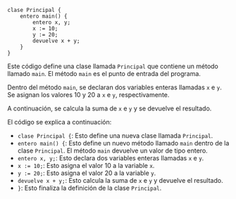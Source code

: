 ```cool
clase Principal {
    entero main() {
        entero x, y;
        x := 10;
        y := 20;
        devuelve x + y;
    }
}
```

Este código define una clase llamada `Principal` que contiene un método llamado `main`. El método `main` es el punto de entrada del programa.

Dentro del método `main`, se declaran dos variables enteras llamadas `x` e `y`. Se asignan los valores 10 y 20 a `x` e `y`, respectivamente.

A continuación, se calcula la suma de `x` e `y` y se devuelve el resultado.

El código se explica a continuación:

* `clase Principal {`: Esto define una nueva clase llamada `Principal`.
* `entero main() {`: Esto define un nuevo método llamado `main` dentro de la clase `Principal`. El método `main` devuelve un valor de tipo entero.
* `entero x, y;`: Esto declara dos variables enteras llamadas `x` e `y`.
* `x := 10;`: Esto asigna el valor 10 a la variable `x`.
* `y := 20;`: Esto asigna el valor 20 a la variable `y`.
* `devuelve x + y;`: Esto calcula la suma de `x` e `y` y devuelve el resultado.
* `}`: Esto finaliza la definición de la clase `Principal`.